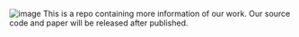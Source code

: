 ![image](https://user-images.githubusercontent.com/119284988/213861369-86bb3f5d-13d5-415e-bae5-42971450054b.png)
This is a repo containing more information of our work. Our source code and paper will be released after published.
